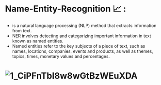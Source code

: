 # Name-Entity-Recognition 📈 : 
 * is a natural language processing (NLP) method that extracts information from text.
 * NER involves detecting and categorizing important information in text known as named entities.
 * Named entities refer to the key subjects of a piece of text, such as names, locations, companies, events and products, as well as themes, topics, times, monetary values and percentages.
# ![1_CiPFnTbl8w8wGtBzWEuXDA](https://github.com/user-attachments/assets/1205f756-f47f-4510-8fce-be1e3851a722)
   

